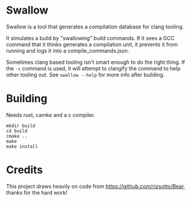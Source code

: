 # Swallow

Swallow is a tool that generates a compilation database for clang tooling.

It simulates a bulid by "swallowing" build commands. If it sees a GCC command
that it thinks generates a compilation unit, it prevents it from running and 
logs it into a compile\_commands.json. 

Sometimes clang based tooling isn't smart enough to do the right thing. If the
`-c` command is used, it will attempt to clangify the command to help other 
tooling out. See `swallow --help` for more info after building.

# Building

Needs rust, camke and a c compiler.

```
mkdir build
cd build
cmake ..
make
make install
```

# Credits
This project draws heavily on code from https://github.com/rizsotto/Bear, thanks
for the hard work!
